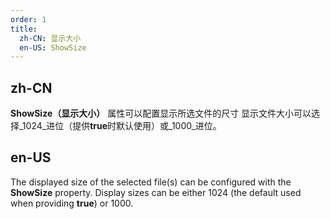 ```yaml
---
order: 1
title:
  zh-CN: 显示大小
  en-US: ShowSize
---
```


## zh-CN

**ShowSize（显示大小）** 属性可以配置显示所选文件的尺寸 显示文件大小可以选择_1024_进位（提供**true**时默认使用）或_1000_进位。

## en-US

The displayed size of the selected file(s) can be configured with the **ShowSize** property. Display sizes can be either 1024 (the default used when providing **true**) or 1000.
